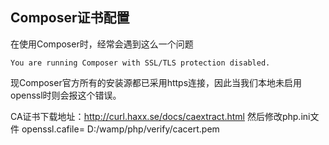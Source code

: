## Composer证书配置

在使用Composer时，经常会遇到这么一个问题
```
You are running Composer with SSL/TLS protection disabled.
```
现Composer官方所有的安装源都已采用https连接，因此当我们本地未启用openssl时则会报这个错误。

CA证书下载地址：http://curl.haxx.se/docs/caextract.html
然后修改php.ini文件
openssl.cafile= D:/wamp/php/verify/cacert.pem
